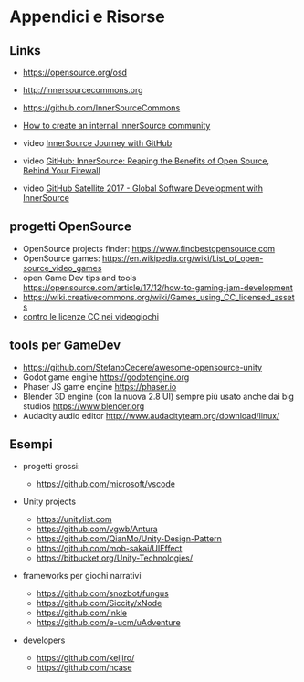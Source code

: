 # Appendici e Risorse

## Links
- <https://opensource.org/osd>
- <http://innersourcecommons.org>
- <https://github.com/InnerSourceCommons>

- [How to create an internal InnerSource community](https://opensource.com/life/16/11/create-internal-innersource-community)
- video [InnerSource Journey with GitHub](https://www.youtube.com/watch?v=MhhBi7o9z90)
- video [GitHub: InnerSource: Reaping the Benefits of Open Source, Behind Your Firewall](https://www.youtube.com/watch?v=sDKN-xyqcNc)
- video [GitHub Satellite 2017 - Global Software Development with InnerSource](https://www.youtube.com/watch?v=64gaATwzXvE)

## progetti OpenSource
- OpenSource projects finder: <https://www.findbestopensource.com>
- OpenSource games: <https://en.wikipedia.org/wiki/List_of_open-source_video_games>
- open Game Dev tips and tools <https://opensource.com/article/17/12/how-to-gaming-jam-development>
- <https://wiki.creativecommons.org/wiki/Games_using_CC_licensed_assets>
- [contro le licenze CC nei videogiochi](https://www.gamasutra.com/blogs/StephenMcArthur/20160112/262962/Creative_Commons_is_Not_a_Smart_Source_for_Video_Game_Assets.php)

## tools per GameDev
- <https://github.com/StefanoCecere/awesome-opensource-unity>
- Godot game engine https://godotengine.org
- Phaser JS game engine https://phaser.io
- Blender 3D engine (con la nuova 2.8 UI) sempre più usato anche dai big studios https://www.blender.org
- Audacity audio editor http://www.audacityteam.org/download/linux/
 
## Esempi
- progetti grossi:
  - https://github.com/microsoft/vscode

- Unity projects
  - https://unitylist.com
  - https://github.com/vgwb/Antura
  - https://github.com/QianMo/Unity-Design-Pattern
  - https://github.com/mob-sakai/UIEffect
  - https://bitbucket.org/Unity-Technologies/

- frameworks per giochi narrativi
  - https://github.com/snozbot/fungus
  - https://github.com/Siccity/xNode
  - https://github.com/inkle
  - https://github.com/e-ucm/uAdventure

- developers
  - https://github.com/keijiro/
  - https://github.com/ncase
  